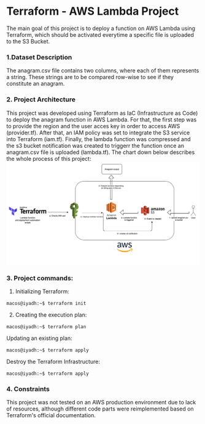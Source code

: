 # Terraform - AWS Lambda Project
The main goal of this project is to deploy a function on AWS Lambda using Terraform, which should be activated everytime a specific file is uploaded to the S3 Bucket.

### 1.Dataset Description
The anagram.csv file contains two columns, where each of them represents a string. These strings are to be compared row-wise to see if they constitute an anagram.

### 2. Project Architecture
This project was developed using Terraform as IaC (Infrastructure as Code) to deploy the anagram function in AWS Lambda. For that, the first step was to provide the region and the user acces key in order to access AWS (provider.tf). After that, an IAM policy was set to integrate the S3 service into Terraform (iam.tf). Finally, the lambda function was compressed and the s3 bucket notification was created to triggerr the function once an anagram.csv file is uploaded (lambda.tf).
The chart down below describes the whole process of this project:
![alt text](./images/main-diagram.png "Main Diagram")

### 3. Project commands:
1. Initializing Terraform:
```console
macos@iyadh:~$ terraform init
```

2. Creating the execution plan:
```console
macos@iyadh:~$ terraform plan
```

Updating an existing plan:
```console
macos@iyadh:~$ terraform apply
```

Destroy the Terraform Infrastructure:
```console
macos@iyadh:~$ terraform apply
```

### 4. Constraints
This project was not tested on an AWS production environment due to lack of resources, although different code parts were reimplemented based on Terraform's official documentation.

